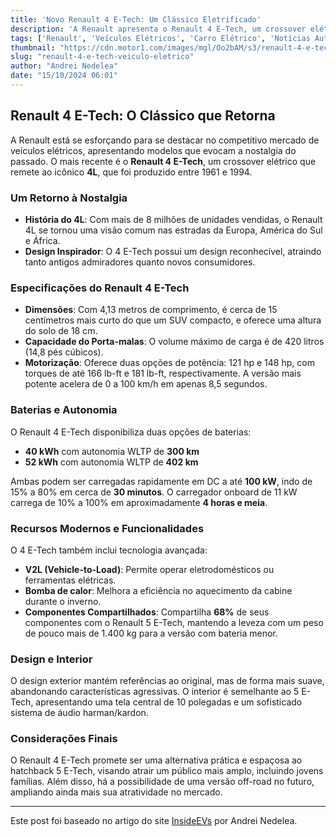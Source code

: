 ```yaml
---
title: 'Novo Renault 4 E-Tech: Um Clássico Eletrificado'
description: 'A Renault apresenta o Renault 4 E-Tech, um crossover elétrico que revive o icônico 4L, combinando design nostálgico com tecnologia moderna.'
tags: ['Renault', 'Veículos Elétricos', 'Carro Elétrico', 'Notícias Automotivas']
thumbnail: "https://cdn.motor1.com/images/mgl/Oo2bAM/s3/renault-4-e-tech-2024.jpg"
slug: "renault-4-e-tech-veiculo-eletrico"
author: "Andrei Nedelea"
date: "15/10/2024 06:01"
---
```


## Renault 4 E-Tech: O Clássico que Retorna

A Renault está se esforçando para se destacar no competitivo mercado de veículos elétricos, apresentando modelos que evocam a nostalgia do passado. O mais recente é o **Renault 4 E-Tech**, um crossover elétrico que remete ao icônico **4L**, que foi produzido entre 1961 e 1994.

### Um Retorno à Nostalgia

- **História do 4L**: Com mais de 8 milhões de unidades vendidas, o Renault 4L se tornou uma visão comum nas estradas da Europa, América do Sul e África.
- **Design Inspirador**: O 4 E-Tech possui um design reconhecível, atraindo tanto antigos admiradores quanto novos consumidores.

### Especificações do Renault 4 E-Tech

- **Dimensões**: Com 4,13 metros de comprimento, é cerca de 15 centímetros mais curto do que um SUV compacto, e oferece uma altura do solo de 18 cm.
- **Capacidade do Porta-malas**: O volume máximo de carga é de 420 litros (14,8 pés cúbicos).
- **Motorização**: Oferece duas opções de potência: 121 hp e 148 hp, com torques de até 166 lb-ft e 181 lb-ft, respectivamente. A versão mais potente acelera de 0 a 100 km/h em apenas 8,5 segundos.

### Baterias e Autonomia

O Renault 4 E-Tech disponibiliza duas opções de baterias:
- **40 kWh** com autonomia WLTP de **300 km**
- **52 kWh** com autonomia WLTP de **402 km**

Ambas podem ser carregadas rapidamente em DC a até **100 kW**, indo de 15% a 80% em cerca de **30 minutos**. O carregador onboard de 11 kW carrega de 10% a 100% em aproximadamente **4 horas e meia**.

### Recursos Modernos e Funcionalidades

O 4 E-Tech também inclui tecnologia avançada:
- **V2L (Vehicle-to-Load)**: Permite operar eletrodomésticos ou ferramentas elétricas.
- **Bomba de calor**: Melhora a eficiência no aquecimento da cabine durante o inverno.
- **Componentes Compartilhados**: Compartilha **68%** de seus componentes com o Renault 5 E-Tech, mantendo a leveza com um peso de pouco mais de 1.400 kg para a versão com bateria menor.

### Design e Interior

O design exterior mantém referências ao original, mas de forma mais suave, abandonando características agressivas. O interior é semelhante ao 5 E-Tech, apresentando uma tela central de 10 polegadas e um sofisticado sistema de áudio harman/kardon.

### Considerações Finais

O Renault 4 E-Tech promete ser uma alternativa prática e espaçosa ao hatchback 5 E-Tech, visando atrair um público mais amplo, incluindo jovens famílias. Além disso, há a possibilidade de uma versão off-road no futuro, ampliando ainda mais sua atratividade no mercado.

---

Este post foi baseado no artigo do site [InsideEVs](https://insideevs.com/news/737292/renault-4-revived-electric-vehicle/) por Andrei Nedelea.